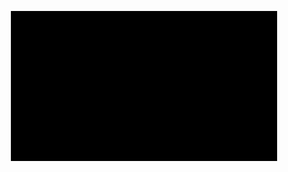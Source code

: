 <p align="center">
  <img src="https://github.com/gajakannan/gajakannan/raw/main/llap.gif" alt="Hi there, Live Long and Prosper 🖖🏾">
</p>

<!--
![Snake animation](https://github.com/gajakannan/gajakannan/blob/output/github-contribution-grid-snake-dark.svg)
-->

<!--
---
[![GitHub Streak](https://github-readme-streak-stats.herokuapp.com?user=gajakannan&theme=holi-theme&hide_border=true&border_radius=0&fire=55B3EB)](https://git.io/streak-stats)
![Language](https://github-readme-stats.vercel.app/api/top-langs/?username=gajakannan&&layout=compact&hide_border=true&theme=darcula&bg_color=00000000&langs_count=4)
-->

<!--
<p align="center">
  <img src="https://github-readme-streak-stats.herokuapp.com?user=gajakannan&theme=holi-theme&hide_border=true&border_radius=0&fire=55B3EB" alt="GitHub Streak">
</p>
-->


<!--
---
<p align="center">
  <img src="https://github.com/gajakannan/gajakannan/raw/main/github-metrics.svg">
</p>
-->

<!--

---
<p>
  <img src="https://wakatime.com/share/@018ef403-2f3e-4def-8f6e-41c17a93cd7d/47bc0dc3-9c6e-490a-80e8-ee2952f8a5fb.svg" />
</p>

**gajakannan/gajakannan** is a ✨ _special_ ✨ repository because its `README.md` (this file) appears on your GitHub profile.

Here are some ideas to get you started:

- 🔭 I’m currently working on ...
- 🌱 I’m currently learning ...
- 👯 I’m looking to collaborate on ...
- 🤔 I’m looking for help with ...
- 💬 Ask me about ...
- 📫 How to reach me: ...
- ⚡ Fun fact: ...

![GitHub Stats](https://github-readme-stats.vercel.app/api?username=gajakannan&theme=radical)
-->
